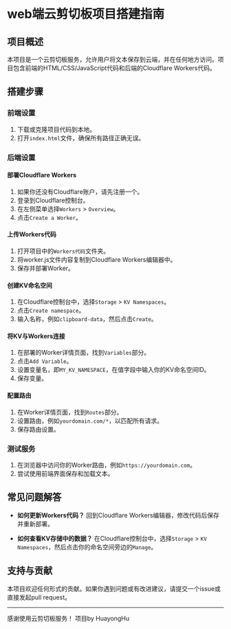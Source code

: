 # web端云剪切板项目搭建指南

## 项目概述

本项目是一个云剪切板服务，允许用户将文本保存到云端，并在任何地方访问。项目包含前端的HTML/CSS/JavaScript代码和后端的Cloudflare Workers代码。

## 搭建步骤

### 前端设置

1. 下载或克隆项目代码到本地。
2. 打开`index.html`文件，确保所有路径正确无误。

### 后端设置

#### 部署Cloudflare Workers

1. 如果你还没有Cloudflare账户，请先注册一个。
2. 登录到Cloudflare控制台。
3. 在左侧菜单选择`Workers` > `Overview`。
4. 点击`Create a Worker`。

#### 上传Workers代码

1. 打开项目中的`Workers代码`文件夹。
2. 将worker.js文件内容复制到Cloudflare Workers编辑器中。
3. 保存并部署Worker。

#### 创建KV命名空间

1. 在Cloudflare控制台中，选择`Storage` > `KV Namespaces`。
2. 点击`Create namespace`。
3. 输入名称，例如`clipboard-data`，然后点击`Create`。

#### 将KV与Workers连接

1. 在部署的Worker详情页面，找到`Variables`部分。
2. 点击`Add Variable`。
3. 设置变量名，即`MY_KV_NAMESPACE`，在值字段中输入你的KV命名空间ID。
4. 保存变量。

#### 配置路由

1. 在Worker详情页面，找到`Routes`部分。
2. 设置路由，例如`yourdomain.com/*`，以匹配所有请求。
3. 保存路由设置。

### 测试服务

1. 在浏览器中访问你的Worker路由，例如`https://yourdomain.com`。
2. 尝试使用前端界面保存和加载文本。

## 常见问题解答

- **如何更新Workers代码？**
  回到Cloudflare Workers编辑器，修改代码后保存并重新部署。

- **如何查看KV存储中的数据？**
  在Cloudflare控制台中，选择`Storage` > `KV Namespaces`，然后点击你的命名空间旁边的`Manage`。

## 支持与贡献

本项目欢迎任何形式的贡献。如果你遇到问题或有改进建议，请提交一个issue或直接发起pull request。

---

感谢使用云剪切板服务！
项目by HuayongHu

